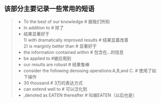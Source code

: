 ## 该部分主要记录一些常用的短语

>*  To the best of our knowledge   # 据我们所知  
>*  In addition to  # 除了  
>*  结果显著好于  
    1) with dramatically improved results # 结果显着改善  
    2)  is marginly better than # 显著好于  
>*  the information contained within  # 包含在...的信息  
>*  be applied to  #被应用到  
>*  our results are robust # 结果鲁棒  
>*  consider the following denosing operations:A,B,and C. # 使用了如下操作  
>*  30 thousand # 3万的表达方式  
>*  can extend well to # 可以泛化到  
>*  ,denoted as EATEN thereafter # 叫做EATEN（以后也是）  
